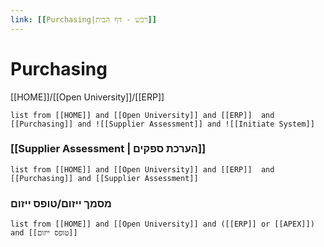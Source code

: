 ```yaml
---
link: [[Purchasing|רכש - דף הבית]]
---
```

# Purchasing
[[HOME]]/[[Open University]]/[[ERP]]

```dataview
list from [[HOME]] and [[Open University]] and [[ERP]]  and  [[Purchasing]] and ![[Supplier Assessment]] and ![[Initiate System]]
```

###  [[Supplier Assessment | הערכת ספקים]] 
```dataview
list from [[HOME]] and [[Open University]] and [[ERP]]  and  [[Purchasing]] and [[Supplier Assessment]]  
```

###  מסמך ייזום/טופס ייזום
```dataview
list from [[HOME]] and [[Open University]] and ([[ERP]] or [[APEX]]) and [[טופס ייזום]] 
```